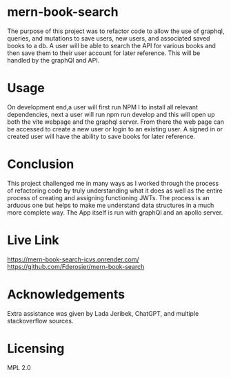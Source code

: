 # mern-book-search
The purpose of this project was to refactor code to allow the use of graphql, queries, and mutations to save users, new users, and associated saved books to a db. A user will be able to search the API for various books and then save them to their user account for later reference. This will be handled by the graphQl and API.

# Usage
On development end,a user will first run NPM I to install all relevant dependencies, next a user will run npm run develop and this will open up both the vite webpage and the graphql server. From there the web page can be accessed to create a new user or login to an existing user. A signed in or created user will have the ability to save books for later reference.

# Conclusion
This project challenged me in many ways as I worked through the process of refactoring code by truly understanding what it does as well as the entire process of creating and assigning functioning JWTs. The process is an arduous one but helps to make me understand data structures in a much more complete way. The App itself is run with graphQl and an apollo server.

# Live Link
https://mern-book-search-icvs.onrender.com/
https://github.com/Fderosier/mern-book-search

# Acknowledgements
Extra assistance was given by Lada Jeribek, ChatGPT, and multiple stackoverflow sources.

# Licensing
MPL 2.0
